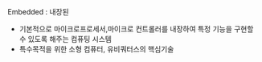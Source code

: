 Embedded : 내장된

- 기본적으로 마이크로프로세서,마이크로 컨트롤러를 내장하여 특정 기능을 구현할 수 있도록 해주는 컴퓨팅 시스템
- 특수목적을 위한 소형 컴퓨터, 유비쿼터스의 핵심기술





